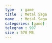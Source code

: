 ```yaml
---
type   : game
title  : Metal Saga
name   : Metal Saga
categories: [game]
telegram : 997
size : 570 MB
---
```



